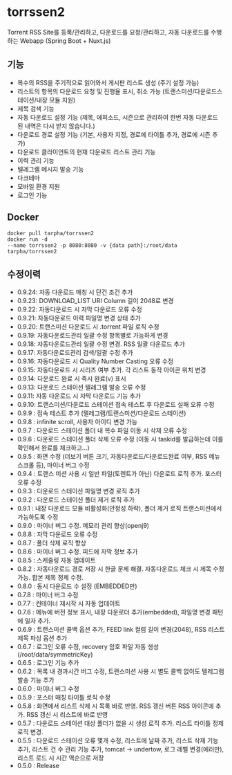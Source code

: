 # torrssen2

Torrent RSS Site를 등록/관리하고, 다운로드를 요청/관리하고, 자동 다운로드를 수행하는 Webapp (Spring Boot + Nuxt.js)

## 기능

- 복수의 RSS을 주기적으로 읽어와서 게시판 리스트 생성 (주기 설정 가능)
- 리스트의 항목의 다운로드 요청 및 진행율 표시, 취소 가능 (트랜스미션/다운로드스테이션/내장 모듈 지원)
- 제목 검색 기능
- 자동 다운로드 설정 기능 (제목, 에피소드, 시즌으로 관리하여 한번 자동 다운로드 된 내역은 다시 받지 않습니다.)
- 다운로드 경로 설정 기능 (기본, 사용자 지정, 경로에 타이틀 추가, 경로에 시즌 추가)
- 다운로드 클라이언트의 현재 다운로드 리스트 관리 기능
- 이력 관리 기능
- 텔레그렘 메시지 발송 기능
- 다크테마
- 모바일 환경 지원
- 로그인 기능

## Docker

<code>docker pull tarpha/torrssen2</code><br>
<code>docker run -d --name torrssen2 -p 8080:8080 -v {data path}:/root/data tarpha/torrssen2</code>

## 수정이력

- 0.9.24: 자동 다운로드 매칭 시 단건 조건 추가
- 0.9.23: DOWNLOAD_LIST URI Column 길이 2048로 변경
- 0.9.22: 자동다운로드 시 자막 다운로드 오류 수정
- 0.9.21: 자동다운로드 이력 파일명 변경 상태 추가
- 0.9.20: 트랜스미션 다운로드 시 .torrent 파일 로직 수정
- 0.9.19: 자동다운로드관리 일괄 수정 항목별로 가능하게 변경
- 0.9.18: 자동다운로드관리 일괄 수정 변경. RSS 일괄 다운로드 추가
- 0.9.17: 자동다운로드관리 검색/일괄 수정 추가
- 0.9.16: 자동다운로드 시 Quality Number Casting 오류 수정
- 0.9.15: 자동다운로드 시 시리즈 여부 추가. 각 리스트 동작 아이콘 위치 변경
- 0.9.14: 다운로드 완료 시 즉시 완료(v) 표시
- 0.9.13: 다운로드 스테이션 텔레그램 발송 오류 수정
- 0.9.11: 자동 다운로드 시 자막 다운로드 기능 추가
- 0.9.10: 트랜스미션/다운로드 스테이션 접속 테스트 후 다운로드 실패 오류 수정
- 0.9.9 : 접속 테스트 추가 (텔레그램/트랜스미션/다운로드 스테이션)
- 0.9.8 : infinite scroll, 사용자 아이디 변경 가능
- 0.9.7 : 다운로드 스테이션 폴더 내 복수 파일 이동 시 삭제 오류 수정
- 0.9.6 : 다운로드 스테이션 폴더 삭제 오류 수정 (이동 시 taskid를 발급하는데 이를 확인해서 완료를 체크하고...)
- 0.9.5 : 화면 수정 (더보기 버튼 크기, 자동다운로드/다운로드완료 여부, RSS 메뉴 스크롤 등), 마이너 버그 수정
- 0.9.4 : 트랜스 미션 사용 시 일반 파일(토렌트가 아닌) 다운로드 로직 추가. 포스터 오류 수정
- 0.9.3 : 다운로드 스테이션 파일명 변경 로직 추가
- 0.9.2 : 다운로드 스테이션 폴더 제거 로직 추가
- 0.9.1 : 내장 다운로드 모듈 비활성화(안정성 하락), 폴더 제거 로직 트랜스미션에서 가능하도록 수정
- 0.9.0 : 마이너 버그 수정. 메모리 관리 향상(openj9)
- 0.8.8 : 자막 다운로드 오류 수정
- 0.8.7 : 폴더 삭제 로직 향상
- 0.8.6 : 마이너 버그 수정. 피드에 자막 정보 추가
- 0.8.5 : 스케줄링 자동 업데이트
- 0.8.2 : 자동다운로드 경로 저장 시 한글 문제 해결. 자동다운로드 체크 시 제목 수정 가능. 합본 제목 정제 수정.
- 0.8.0 : 동시 다운로드 수 설정 (EMBEDDED만)
- 0.7.8 : 마이너 버그 수정
- 0.7.7 : 컨테이너 재시작 시 자동 업데이트
- 0.7.6 : 메뉴에 버전 정보 표시, 내장 다운로더 추가(embedded), 파일명 변경 패턴에 일자 추가.
- 0.6.9 : 트랜스미션 콜백 옵션 추가, FEED link 컬럼 길이 변경(2048), RSS 리스트 제목 파싱 옵션 추가
- 0.6.7 : 로그인 오류 수정, recovery 암호 파일 자동 생성 (/root/data/symmetricKey)
- 0.6.5 : 로그인 기능 추가
- 0.6.2 : 목록 내 경과시간 버그 수정, 트랜스미션 사용 시 별도 콜백 없이도 텔레그램 발송 기능 추가
- 0.6.0 : 마이너 버그 수정
- 0.5.9 : 포스터 매칭 타이틀 로직 수정
- 0.5.8 : 화면에서 리스트 삭제 시 목록 바로 반영. RSS 갱신 버튼 RSS 아이콘에 추가. RSS 갱신 시 리스트에 바로 반영
- 0.5.7 : 다운로드 스테이션 대상 폴더가 없을 시 생성 로직 추가. 리스트 타이틀 정제 로직 변경.
- 0.5.5 : 다운로드 스테이션 오류 몇개 수정, 리스트에 날짜 추가, 리스트 삭제 기능 추가, 리스트 건 수 관리 기능 추가, tomcat -> undertow, 로그 레벨 변경(에러만), 리스트 로드 시 시간 역순으로 저장
- 0.5.0 : Release
